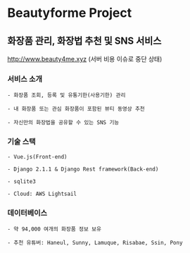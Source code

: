 # Beautyforme Project

화장품 관리, 화장법 추천 및 SNS 서비스
-

http://www.beauty4me.xyz (서버 비용 이슈로 중단 상태)


### 서비스 소개

```
- 화장품 조회, 등록 및 유통기한(사용기한) 관리

- 내 화장품 또는 관심 화장품이 포함된 뷰티 동영상 추천

- 자신만의 화장법을 공유할 수 있는 SNS 기능
```

### 기술 스택

```
- Vue.js(Front-end)

- Django 2.1.1 & Django Rest framework(Back-end)

- sqlite3

- Cloud: AWS Lightsail
```

### 데이터베이스

```
- 약 94,000 여개의 화장품 정보 보유

- 추천 유튜버: Haneul, Sunny, Lamuque, Risabae, Ssin, Pony
```
